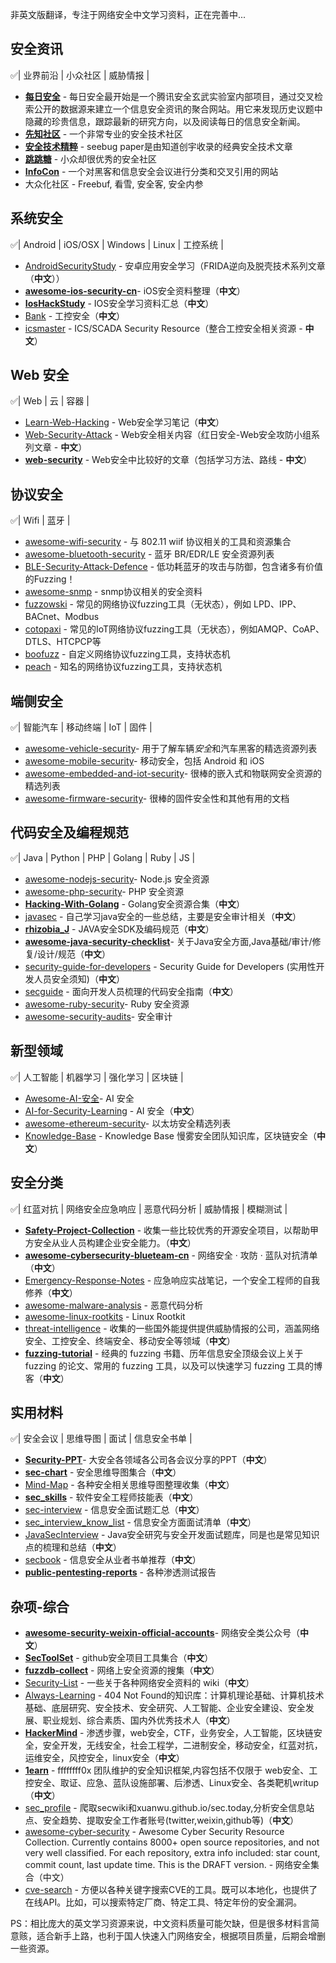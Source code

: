 非英文版翻译，专注于网络安全中文学习资料，正在完善中...

## 安全资讯

:white_check_mark:| 业界前沿 | 小众社区 | 威胁情报 |

* **[每日安全](https://sec.today/)** - 每日安全最开始是一个腾讯安全玄武实验室内部项目，通过交叉检索公开的数据源来建立一个信息安全资讯的聚合网站。用它来发现历史议题中隐藏的珍贵信息，跟踪最新的研究方向，以及阅读每日的信息安全新闻。
* **[先知社区](https://xz.aliyun.com/)** - 一个非常专业的安全技术社区
* **[安全技术精粹](https://paper.seebug.org/)** - seebug paper是由知道创宇收录的经典安全技术文章
* **[跳跳糖](http://tttang.com/)** - 小众却很优秀的安全社区
* **[InfoCon](https://infocondb.org)** - 一个对黑客和信息安全会议进行分类和交叉引用的网站
* 大众化社区 - Freebuf, 看雪, 安全客, 安全内参

## 系统安全

:white_check_mark:| Android | iOS/OSX | Windows | Linux | 工控系统 |

* [AndroidSecurityStudy](https://github.com/r0ysue/AndroidSecurityStudy) - 安卓应用安全学习（FRIDA逆向及脱壳技术系列文章（**中文**））
* <b>[awesome-ios-security-cn](https://github.com/satan1a/awesome-ios-security-cn)</b>\- iOS安全资料整理（**中文**）
* **[IosHackStudy](https://github.com/pandazheng/IosHackStudy)** - IOS安全学习资料汇总（**中文**）
* [Bank](https://github.com/Gh05ter/Bank) - 工控安全（**中文**）
* [icsmaster](https://github.com/w3h/icsmaster) - ICS/SCADA Security Resource（整合工控安全相关资源 - **中文**）

## Web 安全

:white_check_mark:| Web | 云 | 容器 |

* [Learn-Web-Hacking](https://github.com/LyleMi/Learn-Web-Hacking) - Web安全学习笔记（**中文**）
* [Web-Security-Attack](https://github.com/hongriSec/Web-Security-Attack) - Web安全相关内容（红日安全-Web安全攻防小组系列文章 - **中文**）
* **[web-security](https://github.com/spoock1024/web-security)** - Web安全中比较好的文章（包括学习方法、路线 - **中文**）

## 协议安全

:white_check_mark:| Wifi | 蓝牙 |

* [awesome-wifi-security](https://github.com/edelahozuah/awesome-wifi-security) - 与 802.11 wiif 协议相关的工具和资源集合
* [awesome-bluetooth-security](https://github.com/engn33r/awesome-bluetooth-security) - 蓝牙 BR/EDR/LE 安全资源列表
* [BLE-Security-Attack-Defence](https://github.com/Charmve/BLE-Security-Attack-Defence) - 低功耗蓝牙的攻击与防御，包含诸多有价值的Fuzzing！
* [awesome-snmp](https://github.com/eozer/awesome-snmp) - snmp协议相关的安全资料
* [fuzzowski](https://github.com/nccgroup/fuzzowski) - 常见的网络协议fuzzing工具（无状态），例如 LPD、IPP、BACnet、Modbus
* [cotopaxi](https://github.com/Samsung/cotopaxi) - 常见的IoT网络协议fuzzing工具（无状态），例如AMQP、CoAP、DTLS、HTCPCP等
* [boofuzz](https://github.com/jtpereyda/boofuzz) - 自定义网络协议fuzzing工具，支持状态机
* [peach](https://github.com/MozillaSecurity/peach) - 知名的网络协议fuzzing工具，支持状态机

## 端侧安全

:white_check_mark:| 智能汽车 | 移动终端 | IoT | 固件 |

* [awesome-vehicle-security](https://github.com/jaredthecoder/awesome-vehicle-security)\- 用于了解车辆*安全*和汽车黑客的精选资源列表
* [awesome-mobile-security](https://github.com/vaib25vicky/awesome-mobile-security)\- 移动安全，包括 Android 和 iOS
* [awesome-embedded-and-iot-security](https://github.com/fkie-cad/awesome-embedded-and-iot-security)\- 很棒的嵌入式和物联网安全资源的精选列表
* [awesome-firmware-security](https://github.com/PreOS-Security/awesome-firmware-security)\- 很棒的固件安全性和其他有用的文档

## 代码安全及编程规范

:white_check_mark:| Java | Python | PHP | Golang | Ruby | JS |

* [awesome-nodejs-security](https://github.com/lirantal/awesome-nodejs-security)\- Node\.js 安全资源
* [awesome-php-security](https://github.com/guardrailsio/awesome-php-security)\- PHP 安全资源
* **[Hacking-With-Golang](https://github.com/AV1080p/Hacking-With-Golang)** - Golang安全资源合集（**中文**）
* [javasec](https://github.com/Maskhe/javasec) - 自己学习java安全的一些总结，主要是安全审计相关（**中文**）
* **[rhizobia_J](https://github.com/momosecurity/rhizobia_J)** - JAVA安全SDK及编码规范（**中文**）
* <b>[awesome-java-security-checklist](https://github.com/we1h0/awesome-java-security-checklist)</b>\- 关于Java安全方面\,Java基础/审计/修复/设计/规范（**中文**）
* [security-guide-for-developers](https://github.com/FallibleInc/security-guide-for-developers) - Security Guide for Developers (实用性开发人员安全须知)（**中文**）
* [secguide](https://github.com/Tencent/secguide) - 面向开发人员梳理的代码安全指南（**中文**）
* [awesome-ruby-security](https://github.com/pxlpnk/awesome-ruby-security)\- Ruby 安全资源
* [awesome-security-audits](https://github.com/pomerium/awesome-security-audits)\- 安全审计

## 新型领域

:white_check_mark:| 人工智能 | 机器学习 | 强化学习 | 区块链 |

* [Awesome-AI-安全](https://github.com/DeepSpaceHarbor/Awesome-AI-Security)\- AI 安全
* [AI-for-Security-Learning](https://github.com/404notf0und/AI-for-Security-Learning) - AI 安全（**中文**）
* [awesome-ethereum-security](https://github.com/crytic/awesome-ethereum-security)\- 以太坊安全精选列表
* [Knowledge-Base](https://github.com/slowmist/Knowledge-Base) - Knowledge Base 慢雾安全团队知识库，区块链安全（**中文**）

## 安全分类

:white_check_mark:| 红蓝对抗 | 网络安全应急响应 | 恶意代码分析 | 威胁情报 | 模糊测试 |

* **[Safety-Project-Collection](https://github.com/Bypass007/Safety-Project-Collection)** - 收集一些比较优秀的开源安全项目，以帮助甲方安全从业人员构建企业安全能力。（**中文**）
* <b>[awesome-cybersecurity-blueteam-cn](https://github.com/satan1a/awesome-cybersecurity-blueteam-cn)</b> \- 网络安全 · 攻防 · 蓝队对抗清单（**中文**）
* [Emergency-Response-Notes](https://github.com/Bypass007/Emergency-Response-Notes) - 应急响应实战笔记，一个安全工程师的自我修养（**中文**）
* [awesome-malware-analysis](https://github.com/rshipp/awesome-malware-analysis) \- 恶意代码分析
* [awesome-linux-rootkits](https://github.com/milabs/awesome-linux-rootkits) \- Linux Rootkit
* [threat-intelligence](https://github.com/NewBee119/threat-intelligence) - 收集的一些国外能提供提供威胁情报的公司，涵盖网络安全、工控安全、终端安全、移动安全等领域（**中文**）
* <b>[fuzzing-tutorial](https://github.com/liyansong2018/fuzzing-tutorial)</b> - 经典的 fuzzing 书籍、历年信息安全顶级会议上关于 fuzzing 的论文、常用的 fuzzing 工具，以及可以快速学习 fuzzing 工具的博客（**中文**）

## 实用材料

:white_check_mark:| 安全会议 | 思维导图 |  面试 | 信息安全书单 |

* <b>[Security-PPT](https://github.com/FeeiCN/Security-PPT)</b>\- 大安全各领域各公司各会议分享的PPT（**中文**）
* **[sec-chart](https://github.com/SecWiki/sec-chart)** - 安全思维导图集合（**中文**）
* [Mind-Map](https://github.com/phith0n/Mind-Map) - 各种安全相关思维导图整理收集（**中文**）
* **[sec_skills](https://github.com/feicong/sec_skills)** - 软件安全工程师技能表（**中文**）
* [sec-interview](https://github.com/d1nfinite/sec-interview) - 信息安全面试题汇总（**中文**）
* [sec_interview_know_list](https://github.com/tiaotiaolong/sec_interview_know_list) - 信息安全方面面试清单（**中文**）
* [JavaSecInterview](https://github.com/4ra1n/JavaSecInterview) - 
Java安全研究与安全开发面试题库，同是也是常见知识点的梳理和总结（**中文**）
* [secbook](https://github.com/riusksk/secbook) - 信息安全从业者书单推荐（**中文**）
* **[public-pentesting-reports](https://github.com/juliocesarfort/public-pentesting-reports)** - 各种渗透测试报告

## 杂项-综合

* <b>[awesome-security-weixin-official-accounts](https://github.com/DropsOfZut/awesome-security-weixin-official-accounts)</b>\- 网络安全类公众号（**中文**）
* **[SecToolSet](https://github.com/bollwarm/SecToolSet)** - github安全项目工具集合（**中文**）
* **[fuzzdb-collect](https://github.com/euphrat1ca/fuzzdb-collect)** - 网络上安全资源的搜集（**中文**）
* [Security-List](https://github.com/euphrat1ca/Security-List) - 一些关于各种网络安全资料的 wiki（**中文**）
* [Always-Learning](https://github.com/404notf0und/Always-Learning) - 404 Not Found的知识库：计算机理论基础、计算机技术基础、底层研究、安全技术、安全研究、人工智能、企业安全建设、安全发展、职业规划、综合素质、国内外优秀技术人（**中文**）
* **[HackerMind](https://github.com/Ascotbe/HackerMind)** - 渗透步骤，web安全，CTF，业务安全，人工智能，区块链安全，安全开发，无线安全，社会工程学，二进制安全，移动安全，红蓝对抗，运维安全，风控安全，linux安全（**中文**）
* **[1earn](https://github.com/ffffffff0x/1earn)** - ffffffff0x 团队维护的安全知识框架,内容包括不仅限于 web安全、工控安全、取证、应急、蓝队设施部署、后渗透、Linux安全、各类靶机writup（**中文**）
* [sec_profile](https://github.com/tanjiti/sec_profile) - 爬取secwiki和xuanwu.github.io/sec.today,分析安全信息站点、安全趋势、提取安全工作者账号(twitter,weixin,github等)（**中文**）
* [awesome-cyber-security](https://github.com/alphaSeclab/awesome-cyber-security) - Awesome Cyber Security Resource Collection. Currently contains 8000+ open source repositories, and not very well classified. For each repository, extra info included: star count, commit count, last update time. This is the DRAFT version. - 网络安全集合（中文）
* [cve-search](https://github.com/cve-search/cve-search) - 方便以各种关键字搜索CVE的工具。既可以本地化，也提供了在线API。比如，可以搜索特定厂商、特定工具、特定年份的安全漏洞。

PS：相比庞大的英文学习资源来说，中文资料质量可能欠缺，但是很多材料言简意赅，适合新手上路，也利于国人快速入门网络安全，根据项目质量，后期会增删一些资源。

